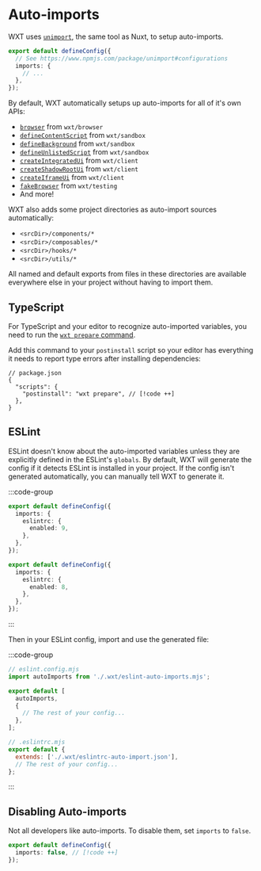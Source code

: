 # Auto-imports

WXT uses [`unimport`](https://www.npmjs.com/package/unimport), the same tool as Nuxt, to setup auto-imports.

```ts
export default defineConfig({
  // See https://www.npmjs.com/package/unimport#configurations
  imports: {
    // ...
  },
});
```

By default, WXT automatically setups up auto-imports for all of it's own APIs:

- [`browser`](/api/reference/wxt/browser/variables/browser) from `wxt/browser`
- [`defineContentScript`](/api/reference/wxt/sandbox/functions/defineContentScript) from `wxt/sandbox`
- [`defineBackground`](/api/reference/wxt/sandbox/functions/defineBackground) from `wxt/sandbox`
- [`defineUnlistedScript`](/api/reference/wxt/sandbox/functions/defineUnlistedScript) from `wxt/sandbox`
- [`createIntegratedUi`](/api/reference/wxt/client/functions/createIntegratedUi) from `wxt/client`
- [`createShadowRootUi`](/api/reference/wxt/client/functions/createShadowRootUi) from `wxt/client`
- [`createIframeUi`](/api/reference/wxt/client/functions/createIframeUi) from `wxt/client`
- [`fakeBrowser`](/api/reference/wxt/testing/variables/fakeBrowser) from `wxt/testing`
- And more!

WXT also adds some project directories as auto-import sources automatically:

- `<srcDir>/components/*`
- `<srcDir>/composables/*`
- `<srcDir>/hooks/*`
- `<srcDir>/utils/*`

All named and default exports from files in these directories are available everywhere else in your project without having to import them.

## TypeScript

For TypeScript and your editor to recognize auto-imported variables, you need to run the [`wxt prepare` command](/api/cli/wxt-prepare).

Add this command to your `postinstall` script so your editor has everything it needs to report type errors after installing dependencies:

```jsonc
// package.json
{
  "scripts": {
    "postinstall": "wxt prepare", // [!code ++]
  },
}
```

## ESLint

ESLint doesn't know about the auto-imported variables unless they are explicitly defined in the ESLint's `globals`. By default, WXT will generate the config if it detects ESLint is installed in your project. If the config isn't generated automatically, you can manually tell WXT to generate it.

:::code-group

```ts [ESLint 9]
export default defineConfig({
  imports: {
    eslintrc: {
      enabled: 9,
    },
  },
});
```

```ts [ESLint 8]
export default defineConfig({
  imports: {
    eslintrc: {
      enabled: 8,
    },
  },
});
```

:::

Then in your ESLint config, import and use the generated file:

:::code-group

```js [ESLint 9]
// eslint.config.mjs
import autoImports from './.wxt/eslint-auto-imports.mjs';

export default [
  autoImports,
  {
    // The rest of your config...
  },
];
```

```js [ESLint 8]
// .eslintrc.mjs
export default {
  extends: ['./.wxt/eslintrc-auto-import.json'],
  // The rest of your config...
};
```

:::

## Disabling Auto-imports

Not all developers like auto-imports. To disable them, set `imports` to `false`.

```ts
export default defineConfig({
  imports: false, // [!code ++]
});
```
